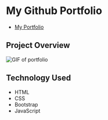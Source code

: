 # My Github Portfolio
- [My Portfolio](https://edwardphill.github.io/)

## Project Overview
![GIF of portfolio](https://media.giphy.com/media/ZeRPnX0VgE7wtpCgaq/giphy.gif)

## Technology Used
- HTML
- CSS 
- Bootstrap
- JavaScript
